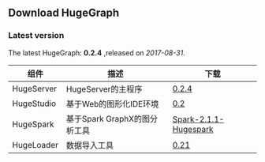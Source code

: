 ## Download HugeGraph


### Latest version


The latest HugeGraph: **0.2.4** ,released on *2017-08-31*.  

组件|描述|下载
-----|----|----
HugeServer|HugeServer的主程序|[0.2.4](http://yq01-sw-hdsserver16.yq01.baidu.com:8080/hadoop-web-proxy/yqns02/hugegraph/hugegraph-release-0.2.4-SNAPSHOT.tar.gz)
HugeStudio|基于Web的图形化IDE环境|[0.2](http://yq01-sw-hdsserver16.yq01.baidu.com:8080/hadoop-web-proxy/yqns02/hugegraph/hugestudio/hugestudio-release-0.2-SNAPSHOT.tar.gz)
HugeSpark|基于Spark GraphX的图分析工具|[Spark-2.1.1-Hugespark](http://yq01-sw-hdsserver16.yq01.baidu.com:8080/hadoop-web-proxy/yqns02/hugegraph/hugespark/Spark-2.1.1-Hugespark.tar.gz)
HugeLoader|数据导入工具|[0.21](http://yq01-sw-hdsserver16.yq01.baidu.com:8080/hadoop-web-proxy/yqns02/hugegraph/latest/hugegraph-loader-latest-bin.tar.gz)

